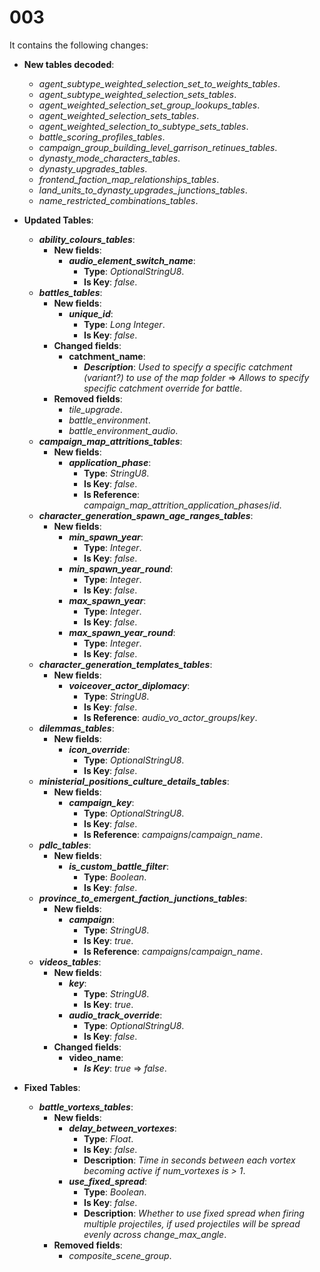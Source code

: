 # 003

It contains the following changes:

- **New tables decoded**:
  - *agent_subtype_weighted_selection_set_to_weights_tables*.
  - *agent_subtype_weighted_selection_sets_tables*.
  - *agent_weighted_selection_set_group_lookups_tables*.
  - *agent_weighted_selection_sets_tables*.
  - *agent_weighted_selection_to_subtype_sets_tables*.
  - *battle_scoring_profiles_tables*.
  - *campaign_group_building_level_garrison_retinues_tables*.
  - *dynasty_mode_characters_tables*.
  - *dynasty_upgrades_tables*.
  - *frontend_faction_map_relationships_tables*.
  - *land_units_to_dynasty_upgrades_junctions_tables*.
  - *name_restricted_combinations_tables*.

- **Updated Tables**:
  - ***ability_colours_tables***:
    - **New fields**:
      - ***audio_element_switch_name***:
        - **Type**: *OptionalStringU8*.
        - **Is Key**: *false*.
  - ***battles_tables***:
    - **New fields**:
      - ***unique_id***:
        - **Type**: *Long Integer*.
        - **Is Key**: *false*.
    - **Changed fields**:
      - **catchment_name**:
        - ***Description***: *Used to specify a specific catchment (variant?) to use of the map folder* => *Allows to specify specific catchment override for battle*.
    - **Removed fields**:
      - *tile_upgrade*.
      - *battle_environment*.
      - *battle_environment_audio*.
  - ***campaign_map_attritions_tables***:
    - **New fields**:
      - ***application_phase***:
        - **Type**: *StringU8*.
        - **Is Key**: *false*.
        - **Is Reference**: *campaign_map_attrition_application_phases*/*id*.
  - ***character_generation_spawn_age_ranges_tables***:
    - **New fields**:
      - ***min_spawn_year***:
        - **Type**: *Integer*.
        - **Is Key**: *false*.
      - ***min_spawn_year_round***:
        - **Type**: *Integer*.
        - **Is Key**: *false*.
      - ***max_spawn_year***:
        - **Type**: *Integer*.
        - **Is Key**: *false*.
      - ***max_spawn_year_round***:
        - **Type**: *Integer*.
        - **Is Key**: *false*.
  - ***character_generation_templates_tables***:
    - **New fields**:
      - ***voiceover_actor_diplomacy***:
        - **Type**: *StringU8*.
        - **Is Key**: *false*.
        - **Is Reference**: *audio_vo_actor_groups*/*key*.
  - ***dilemmas_tables***:
    - **New fields**:
      - ***icon_override***:
        - **Type**: *OptionalStringU8*.
        - **Is Key**: *false*.
  - ***ministerial_positions_culture_details_tables***:
    - **New fields**:
      - ***campaign_key***:
        - **Type**: *OptionalStringU8*.
        - **Is Key**: *false*.
        - **Is Reference**: *campaigns*/*campaign_name*.
  - ***pdlc_tables***:
    - **New fields**:
      - ***is_custom_battle_filter***:
        - **Type**: *Boolean*.
        - **Is Key**: *false*.
  - ***province_to_emergent_faction_junctions_tables***:
    - **New fields**:
      - ***campaign***:
        - **Type**: *StringU8*.
        - **Is Key**: *true*.
        - **Is Reference**: *campaigns*/*campaign_name*.
  - ***videos_tables***:
    - **New fields**:
      - ***key***:
        - **Type**: *StringU8*.
        - **Is Key**: *true*.
      - ***audio_track_override***:
        - **Type**: *OptionalStringU8*.
        - **Is Key**: *false*.
    - **Changed fields**:
      - **video_name**:
        - ***Is Key***: *true* => *false*.

- **Fixed Tables**:
  - ***battle_vortexs_tables***:
    - **New fields**:
      - ***delay_between_vortexes***:
        - **Type**: *Float*.
        - **Is Key**: *false*.
        - **Description**: *Time in seconds between each vortex becoming active if num_vortexes is > 1*.
      - ***use_fixed_spread***:
        - **Type**: *Boolean*.
        - **Is Key**: *false*.
        - **Description**: *Whether to use fixed spread when firing multiple projectiles, if used projectiles will be spread evenly across change_max_angle*.
    - **Removed fields**:
      - *composite_scene_group*.

